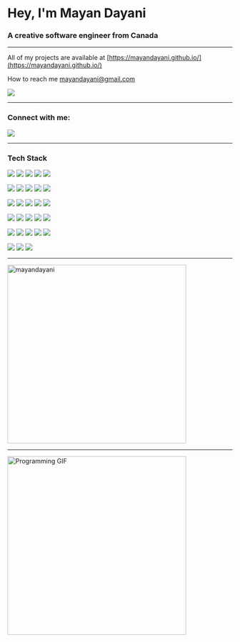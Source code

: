 
<h1 align="left">Hey, I'm Mayan Dayani</h1>
<h3 align="left">A creative software engineer from Canada</h3>


---

All of my projects are available at [https://mayandayani.github.io/](https://mayandayani.github.io/)

How to reach me mayandayani@gmail.com

<img src="https://img.shields.io/badge/Gmail-D14836?style=for-the-badge&logo=gmail&logoColor=white"/> 

---

<h3 align="left">Connect with me:</h3>
<p align="left">
  <a href="https://www.linkedin.com/in/mayandayani/"><img src="https://img.shields.io/badge/linkedin-%230077B5.svg?style=for-the-badge&logo=linkedin&logoColor=white"/></a> 
</p>

---

<h3 align="left">Tech Stack</h3>

<p align="left>
  <a href="https://developer.mozilla.org/en-US/docs/Web/HTML"><img src="https://img.shields.io/badge/html5-%23E34F26.svg?style=for-the-badge&logo=html5&logoColor=white"/></a> 
  <a href="https://developer.mozilla.org/en-US/docs/Web/CSS"><img src="https://img.shields.io/badge/css3-%231572B6.svg?style=for-the-badge&logo=css3&logoColor=white"/></a> 
  <a href="https://developer.mozilla.org/en-US/docs/Web/JavaScript"><img src="https://img.shields.io/badge/javascript-%23323330.svg?style=for-the-badge&logo=javascript&logoColor=%23F7DF1E"/></a> 
  <a href="https://tailwindcss.com/"><img src="https://img.shields.io/badge/tailwindcss-%2338B2AC.svg?style=for-the-badge&logo=tailwind-css&logoColor=white)"/></a> 
  <a href="https://react.dev/"><img src="https://img.shields.io/badge/react-%2320232a.svg?style=for-the-badge&logo=react&logoColor=%2361DAFB"/></a> 
  
  <a href="https://nodejs.org/en"><img src="https://img.shields.io/badge/node.js-6DA55F?style=for-the-badge&logo=node.js&logoColor=white"/></a> 
  <a href="https://www.npmjs.com/"><img src="https://img.shields.io/badge/NPM-%23CB3837.svg?style=for-the-badge&logo=npm&logoColor=white)"/></a> 
  <a href="https://www.typescriptlang.org/"><img src="https://img.shields.io/badge/typescript-%23007ACC.svg?style=for-the-badge&logo=typescript&logoColor=white)"/></a> 
  <a href="https://www.mongodb.com/"><img src="https://img.shields.io/badge/MongoDB-%234ea94b.svg?style=for-the-badge&logo=mongodb&logoColor=white"/></a> 
  <a href="https://vitejs.dev/"><img src="https://img.shields.io/badge/vite-%23646CFF.svg?style=for-the-badge&logo=vite&logoColor=white"/></a> 

  <a href="https://www.postman.com/"><img src="https://img.shields.io/badge/Postman-FF6C37?style=for-the-badge&logo=postman&logoColor=white"/></a> 
  <a href="https://git-scm.com/"><img src="https://img.shields.io/badge/git-%23F05033.svg?style=for-the-badge&logo=git&logoColor=white"/></a>
  <a href="https://github.com/"><img src="https://img.shields.io/badge/github-%23121011.svg?style=for-the-badge&logo=github&logoColor=white"/></a> 
  <a href="https://www.canva.com/"><img src="https://img.shields.io/badge/Canva-%2300C4CC.svg?style=for-the-badge&logo=Canva&logoColor=white"/></a> 
  <a href="https://www.figma.com/"><img src="https://img.shields.io/badge/figma-%23F24E1E.svg?style=for-the-badge&logo=figma&logoColor=white"/></a> 
  
  <a href="https://learn.microsoft.com/en-us/powershell/"><img src="https://img.shields.io/badge/PowerShell-%235391FE.svg?style=for-the-badge&logo=powershell&logoColor=white"/></a> 
  <a href="https://apps.microsoft.com/detail/9N0DX20HK701?hl=en-US&gl=US"><img src="https://img.shields.io/badge/Windows%20Terminal-%234D4D4D.svg?style=for-the-badge&logo=windows-terminal&logoColor=white)"/></a> 
  <a href="https://en.wikipedia.org/wiki/Markdown"><img src="https://img.shields.io/badge/markdown-%23000000.svg?style=for-the-badge&logo=markdown&logoColor=white"/></a> 
  <a href="https://code.visualstudio.com/"><img src="https://img.shields.io/badge/Visual%20Studio%20Code-0078d7.svg?style=for-the-badge&logo=visual-studio-code&logoColor=white"/></a> 
  <a href="https://azure.microsoft.com/en-ca"><img src="https://img.shields.io/badge/azure-%230072C6.svg?style=for-the-badge&logo=microsoftazure&logoColor=white"/></a> 

  <a href="https://www.microsoft.com/en-ca/windows/windows-11/"><img src="https://img.shields.io/badge/Windows%2011-%230079d5.svg?style=for-the-badge&logo=Windows%2011&logoColor=white"/></a> 
  <a href="https://www.apple.com/ca/macos/sonoma/"><img src="https://img.shields.io/badge/mac%20os-000000?style=for-the-badge&logo=macos&logoColor=F0F0F0"/></a> 
  <a href="https://www.linux.org/"><img src="https://img.shields.io/badge/Linux-FCC624?style=for-the-badge&logo=linux&logoColor=black"/></a> 
  <a href="https://www.atlassian.com/software/confluence"><img src="https://img.shields.io/badge/confluence-%23172BF4.svg?style=for-the-badge&logo=confluence&logoColor=white"/></a> 
  <a href="https://www.notion.so/"><img src="https://img.shields.io/badge/Notion-%23000000.svg?style=for-the-badge&logo=notion&logoColor=white"/></a> 

  <a href="https://www.mozilla.org/en-CA/"><img src="https://img.shields.io/badge/Firefox-FF7139?style=for-the-badge&logo=Firefox-Browser&logoColor=white"/></a> 
  <a href="https://open.spotify.com/"><img src="https://img.shields.io/badge/Spotify-1ED760?style=for-the-badge&logo=spotify&logoColor=white"/></a> 
  <a href="https://store.steampowered.com/"><img src="https://img.shields.io/badge/steam-%23000000.svg?style=for-the-badge&logo=steam&logoColor=white"/></a> 


  
---
<div>
<img width="400" src="https://github-readme-stats.vercel.app/api/top-langs?username=mayandayani&show_icons=true&locale=en&layout=compact" alt="mayandayani" /></p>
</div>

---

<div>
  <img src="https://media.tenor.com/PshaXsSgKdEAAAAC/programming.gif" width="400" alt="Programming GIF">
</div>
